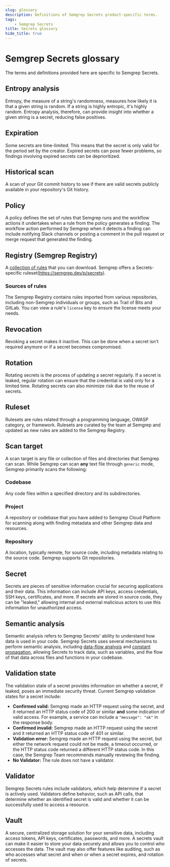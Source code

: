 ```yaml
---
slug: glossary
description: Definitions of Semgrep Secrets product-specific terms.
tags:
    - Semgrep Secrets
title: Secrets glossary
hide_title: true
---
```


# Semgrep Secrets glossary

The terms and definitions provided here are specific to Semgrep Secrets.

## Entropy analysis

Entropy, the measure of a string's randomness, measures how likely it is that a given string is random. If a string is highly entropic, it's highly random. Entropy analysis, therefore, can provide insight into whether a given string is a secret, reducing false positives.

## Expiration

Some secrets are time-limited. This means that the secret is only valid for the period set by the creator. Expired secrets can pose fewer problems, so findings involving expired secrets can be deprioritized. 

## Historical scan

A scan of your Git commit history to see if there are valid secrets publicly available in your repository's Git history.

## Policy

A policy defines the set of rules that Semgrep runs and the workflow actions it undertakes when a rule from the policy generates a finding. The workflow action performed by Semgrep when it detects a finding can include notifying Slack channels or posting a comment in the pull request or merge request that generated the finding.

## Registry (Semgrep Registry)

A [<i class="fas fa-external-link fa-xs"></i> collection of rules](https://semgrep.dev/r) that you can download. Semgrep offers a 
<i class="fas fa-external-link fa-xs"></i> Secrets-specific ruleset(https://semgrep.dev/p/secrets).

### Sources of rules

The Semgrep Registry contains rules imported from various repositories, including non-Semgrep individuals or groups, such as Trail of Bits and GitLab. You can view a rule's `license` key to ensure the license meets your needs.

## Revocation

Revoking a secret makes it inactive. This can be done when a secret isn't required anymore or if a secret becomes compromised.

## Rotation

Rotating secrets is the process of updating a secret regularly. If a secret is leaked, regular rotation can ensure that the credential is valid only for a limited time. Rotating secrets can also minimize risk due to the reuse of secrets.

## Ruleset

Rulesets are rules related through a programming language, OWASP category, or framework. Rulesets are curated by the team at Semgrep and updated as new rules are added to the Semgrep Registry.

## Scan target

A scan target is any file or collection of files and directories that Semgrep can scan. While Semgrep can scan **any** text file through `generic` mode, Semgrep primarily scans the following:

### Codebase

Any code files within a specified directory and its subdirectories.

### Project

A repository or codebase that you have added to Semgrep Cloud Platform for scanning along with finding metadata and other Semgrep data and resources.

### Repository

A location, typically remote, for source code, including metadata relating to the source code. Semgrep supports Git repositories.

## Secret

Secrets are pieces of sensitive information crucial for securing applications and their data. This information can include API keys, access credentials, SSH keys, certificates, and more. If secrets are stored in source code, they can be "leaked," allowing internal and external malicious actors to use this information for unauthorized access.

## Semantic analysis

Semantic analysis refers to Semgrep Secrets' ability to understand how data is used in your code. Semgrep Secrets uses several mechanisms to perform semantic analysis, including [<i class="fa-regular fa-file-lines"></i> data-flow analysis](/writing-rules/data-flow/data-flow-overview) and [<i class="fa-regular fa-file-lines"></i> constant propagation](/writing-rules/data-flow/constant-propagation), allowing Secrets to track data, such as variables, and the flow of that data across files and functions in your codebase.

## Validation state

The validation state of a secret provides information on whether a secret, if leaked, poses an immediate security threat. Current Semgrep validation states for a secret include:

- **Confirmed valid:** Semgrep made an HTTP request using the secret, and it returned an HTTP status code of 200 or similar **and** some indication of valid access. For example, a service can include a `"message": "ok"` in the response body.
- **Confirmed invalid:** Semgrep made an HTTP request using the secret and it returned an HTTP status code of 401 or similar.
- **Validation error:** Semgrep made an HTTP request using the secret, but either the network request could not be made, a timeout occurred, or the HTTP status code returned a different HTTP status code. In this case, the Semgrep Team recommends manually reviewing the finding.
- **No Validator:** The rule does not have a validator.

## Validator

Semgrep Secrets rules include validators, which help determine if a secret is actively used. Validators define behavior, such as API calls, that determine whether an identified secret is valid and whether it can be successfully used to access a resource.

## Vault

A secure, centralized storage solution for your sensitive data, including access tokens, API keys, certificates, passwords, and more. A secrets vault can make it easier to store your data securely and allows you to control who accesses the data. The vault may also offer features like auditing, such as who accesses what secret and when or when a secret expires, and rotation of secrets.